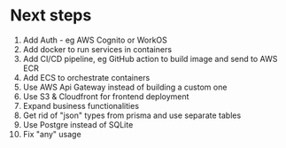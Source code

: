 # Next steps

1. Add Auth - eg AWS Cognito or WorkOS
2. Add docker to run services in containers
3. Add CI/CD pipeline, eg GitHub action to build image and send to AWS ECR
4. Add ECS to orchestrate containers
5. Use AWS Api Gateway instead of building a custom one
6. Use S3 & Cloudfront for frontend deployment
7. Expand business functionalities
8. Get rid of "json" types from prisma and use separate tables
9. Use Postgre instead of SQLite
10. Fix "any" usage
